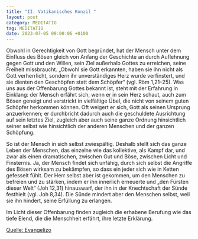 ```yaml
---
title: "II. Vatikanisches Konzil "
layout: post
category: MEDITATIO
tag: MEDITATIO
date: 2023-07-05 09:00:06 +0100
---
```

Obwohl in Gerechtigkeit von Gott begründet, hat der Mensch unter dem Einfluss des Bösen gleich von Anfang der Geschichte an durch Auflehnung gegen Gott und den Willen, sein Ziel außerhalb Gottes zu erreichen, seine Freiheit missbraucht. „Obwohl sie Gott erkannten, haben sie ihn nicht als Gott verherrlicht, sondern ihr unverständiges Herz wurde verfinstert, und sie dienten den Geschöpfen statt dem Schöpfer“ (vgl.<!--more--> Röm 1,21–25). Was uns aus der Offenbarung Gottes bekannt ist, steht mit der Erfahrung in Einklang: der Mensch erfährt sich, wenn er in sein Herz schaut, auch zum Bösen geneigt und verstrickt in vielfältige Übel, die nicht von seinem guten Schöpfer herkommen können. Oft weigert er sich, Gott als seinen Ursprung anzuerkennen; er durchbricht dadurch auch die geschuldete Ausrichtung auf sein letztes Ziel, zugleich aber auch seine ganze Ordnung hinsichtlich seiner selbst wie hinsichtlich der anderen Menschen und der ganzen Schöpfung. 

So ist der Mensch in sich selbst zwiespältig. Deshalb stellt sich das ganze Leben der Menschen, das einzelne wie das kollektive, als Kampf dar, und zwar als einen dramatischen, zwischen Gut und Böse, zwischen Licht und Finsternis. Ja, der Mensch findet sich unfähig, durch sich selbst die Angriffe des Bösen wirksam zu bekämpfen, so dass ein jeder sich wie in Ketten gefesselt fühlt.  Der Herr selbst aber ist gekommen, um den Menschen zu befreien und zu stärken, indem er ihn innerlich erneuerte und „den Fürsten dieser Welt“ (Joh 12,31) hinauswarf, der ihn in der Knechtschaft der Sünde festhielt (vgl. Joh 8,34). Die Sünde mindert aber den Menschen selbst, weil sie ihn hindert, seine Erfüllung zu erlangen. 

Im Licht dieser Offenbarung finden zugleich die erhabene Berufung wie das tiefe Elend, die die Menschheit erfährt, ihre letzte Erklärung.  

[Quelle: Evangelizo](https://evangeliumtagfuertag.org/DE/gospel)